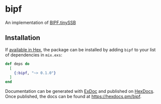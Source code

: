 # bipf

An implementation of [BIPF.tinySSB](https://github.com/ssbc/sips/blob/master/011.md)

## Installation

If [available in Hex](https://hex.pm/docs/publish), the package can be installed
by adding `bipf` to your list of dependencies in `mix.exs`:

```elixir
def deps do
  [
    {:bipf, "~> 0.1.0"}
  ]
end
```

Documentation can be generated with [ExDoc](https://github.com/elixir-lang/ex_doc)
and published on [HexDocs](https://hexdocs.pm). Once published, the docs can
be found at <https://hexdocs.pm/bipf>.

